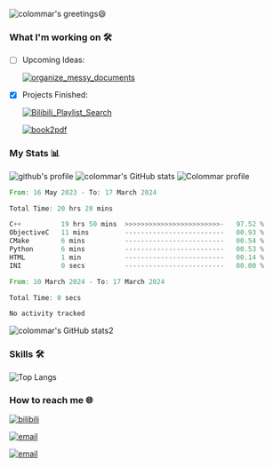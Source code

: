 ![colommar's greetings😄][github-sub-title:img]

### What I'm working on 🛠️
- [ ] Upcoming Ideas: 

    [![organize_messy_documents](https://img.shields.io/badge/my_repo-organize__messy__documents-green)](https://github.com/colommar/organize_messy_documents)

- [x] Projects Finished: 

    [![Bilibili_Playlist_Search](https://img.shields.io/badge/my_repo-Bilibili__Playlist__Search-green)](https://github.com/colommar/Bilibili_Playlist_Search)

    [![book2pdf](https://img.shields.io/badge/my_repo-gitbook2pdf-green)](https://github.com/colommar/gitbook2pdf)

### My Stats 📊
![github's profile](https://github-profile-trophy.vercel.app/?username=colommar)
![colommar's GitHub stats](https://github-readme-stats.vercel.app/api?username=colommar&show_icons=true&theme=tokyonight)
![Colommar profile](https://github-profile-summary-cards.vercel.app/api/cards/profile-details?username=colommar&theme=github_dark)

<!--START_SECTION:waka-->

```rust
From: 16 May 2023 - To: 17 March 2024

Total Time: 20 hrs 20 mins

C++          19 hrs 50 mins  >>>>>>>>>>>>>>>>>>>>>>>>-   97.52 %
ObjectiveC   11 mins         -------------------------   00.93 %
CMake        6 mins          -------------------------   00.54 %
Python       6 mins          -------------------------   00.53 %
HTML         1 min           -------------------------   00.14 %
INI          0 secs          -------------------------   00.00 %
```

<!--END_SECTION:waka-->

<!--START_SECTION:waka14-->

```rust
From: 10 March 2024 - To: 17 March 2024

Total Time: 0 secs

No activity tracked
```

<!--END_SECTION:waka14-->

![colommar's GitHub stats2](https://github-readme-streak-stats.herokuapp.com/?user=colommar&theme=dark&hide_border=true)

### Skills 🛠️
![Top Langs](https://github-readme-stats.vercel.app/api/top-langs/?username=colommar&layout=compact)

### How to reach me 🌐
[![bilibili](https://img.shields.io/badge/bilibili-colommar-blue)](https://space.bilibili.com/293250206)

[![email](https://img.shields.io/badge/email-yfxx__weiyx%40163.com-blue)](mailto:yfxx_weiyx@163.com)

[![email](https://img.shields.io/badge/blog-colommar.top-blue)](https://www.colommar.top/)



[github-sub-title:img]: https://readme-typing-svg.herokuapp.com?font=Segoe+Script&duration=750&pause=500&color=A8A2F7&multiline=true&repeat=false&random=false&width=475&height=150&lines=Hi!+I+am+colommar.%F0%9F%98%84;Nice+to+meet+you!%E2%9C%A8;I'm+passionate+about+coding+and+learning.;Feel+free+to+explore+my+repositories.+;let's+connect!




